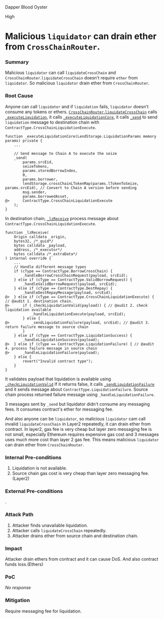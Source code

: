 Dapper Blood Oyster

High

# Malicious `liquidator` can drain ether from `CrossChainRouter`.

### Summary

Malicious `liquidator` can call `liquidateCrossChain` and `CrossChainRouter`.`liquidateCrossChain` doesn't require `ether` from `liquidator`.
So malicious `liquidator` drain ether from `CrossChainRouter`.

### Root Cause

Anyone can call `liquidator` and if `liquidation` fails, `liquidator` doesn't consume any tokens or ethers.
[`CrossChainRouter`.`liquidateCrossChain`](https://github.com/sherlock-audit/2025-05-lend-audit-contest/blob/main/Lend-V2/src/LayerZero/CrossChainRouter.sol#L172-L192) calls [`_executeLiquidation`](https://github.com/sherlock-audit/2025-05-lend-audit-contest/blob/main/Lend-V2/src/LayerZero/CrossChainRouter.sol#L235-L243), it calls [`_executeLiquidationCore`](https://github.com/sherlock-audit/2025-05-lend-audit-contest/blob/main/Lend-V2/src/LayerZero/CrossChainRouter.sol#L264-L285), it calls [`_send`](https://github.com/sherlock-audit/2025-05-lend-audit-contest/blob/main/Lend-V2/src/LayerZero/CrossChainRouter.sol#L804-L822) to send `liquidation` message to destination chain with `ContractType.CrossChainLiquidationExecute`.

```solidity
function _executeLiquidationCore(LendStorage.LiquidationParams memory params) private {
	...
	
	// Send message to Chain A to execute the seize
	_send(
		params.srcEid,
		seizeTokens,
		params.storedBorrowIndex,
		0,
		params.borrower,
		lendStorage.crossChainLTokenMap(params.lTokenToSeize, params.srcEid), // Convert to Chain A version before sending
		msg.sender,
		params.borrowedAsset,
@>		ContractType.CrossChainLiquidationExecute
	);
}
```
In destination chain, [`_lzReceive`](https://github.com/sherlock-audit/2025-05-lend-audit-contest/blob/main/Lend-V2/src/LayerZero/CrossChainRouter.sol#L742-L785) process message about `ContractType.CrossChainLiquidationExecute`.
```solidity
function _lzReceive(
	Origin calldata _origin,
	bytes32, /*_guid*/
	bytes calldata _payload,
	address, /*_executor*/
	bytes calldata /*_extraData*/
) internal override {
	...
	// Handle different message types
	if (cType == ContractType.BorrowCrossChain) {
		_handleBorrowCrossChainRequest(payload, srcEid);
	} else if (cType == ContractType.ValidBorrowRequest) {
		_handleValidBorrowRequest(payload, srcEid);
	} else if (cType == ContractType.DestRepay) {
		_handleDestRepayMessage(payload, srcEid);
@>	} else if (cType == ContractType.CrossChainLiquidationExecute) { // @audit 1. destination chain.
@>		if (_checkLiquidationValid(payload)) { // @audit 2. check liquidation available
			_handleLiquidationExecute(payload, srcEid);
		} else {
@>			_sendLiquidationFailure(payload, srcEid); // @audit 3. return failure message to source chain
		}
	} else if (cType == ContractType.LiquidationSuccess) {
		_handleLiquidationSuccess(payload);
@>	} else if (cType == ContractType.LiquidationFailure) { // @audit 4. process failure message in source chain
@>		_handleLiquidationFailure(payload);
	} else {
		revert("Invalid contract type");
	}
}
```
It validates payload that liquidation is available using [`_checkLiquidationValid`](https://github.com/sherlock-audit/2025-05-lend-audit-contest/blob/main/Lend-V2/src/LayerZero/CrossChainRouter.sol#L431-L436)
If it returns false, it calls [`_sendLiquidationFailure`](https://github.com/sherlock-audit/2025-05-lend-audit-contest/blob/main/Lend-V2/src/LayerZero/CrossChainRouter.sol#L491-L503) and it sends message about `ContractType.LiquidationFailure`.
Source chain process returned failure message using `_handleLiquidationFailure`.

3 messages sent by `_send` but liquidator didn't consume any messaging fees. It consumes contract's ether for messaging fee.

And also anyone can be `liquidator`, so malicious `liquidator` cam call invalid `liquidateCrossChain` in Layer2 repeatedly, it can drain ether from contract.
In layer2, gas fee is very cheap but layer zero messaging fee is not small, especially Ethereum requires expensive gas cost and 3 messages uses much more cost than layer 2 gas fee.
This means malicious `liquidator` can drain ether from `CrossChainRouter`.

### Internal Pre-conditions

1. Liquidation is not available.
2. Source chain gas cost is very cheap than layer zero messaging fee. (Layer2)

### External Pre-conditions

.

### Attack Path

1. Attacker finds unavailable liquidation. 
2. Attacker calls `liquidateCrossChain` repeatedly.
3. Attacker drains ether from source chain and destination chain.

### Impact

Attacker drain ethers from contract and it can cause DoS. And also contract funds loss.(Ethers)

### PoC

_No response_

### Mitigation

Require messaging fee for liquidation.
